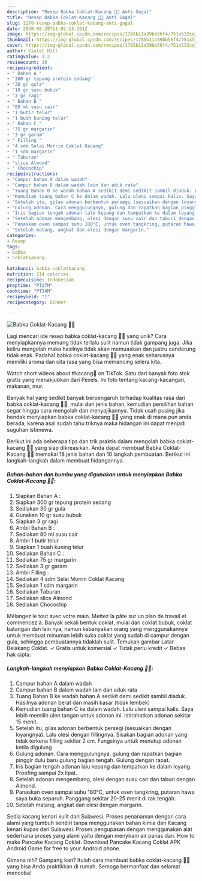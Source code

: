 ```yaml
---
description: "Resep Babka Coklat-Kacang 🍫🥜 Anti Gagal"
title: "Resep Babka Coklat-Kacang 🍫🥜 Anti Gagal"
slug: 1178-resep-babka-coklat-kacang-anti-gagal
date: 2020-08-28T11:02:13.191Z
image: https://img-global.cpcdn.com/recipes/1785b11a39bb56f4/751x532cq70/babka-coklat-kacang-🍫🥜-foto-resep-utama.jpg
thumbnail: https://img-global.cpcdn.com/recipes/1785b11a39bb56f4/751x532cq70/babka-coklat-kacang-🍫🥜-foto-resep-utama.jpg
cover: https://img-global.cpcdn.com/recipes/1785b11a39bb56f4/751x532cq70/babka-coklat-kacang-🍫🥜-foto-resep-utama.jpg
author: Violet Hill
ratingvalue: 3.2
reviewcount: 10
recipeingredient:
- " Bahan A "
- "300 gr tepung protein sedang"
- "30 gr gula"
- "10 gr susu bubuk"
- "3 gr ragi"
- " Bahan B "
- "80 ml susu cair"
- "1 butir telur"
- "1 buah kuning telur"
- " Bahan C "
- "75 gr margarin"
- "3 gr garam"
- " Filling "
- "4 sdm Selai Morrin Coklat Kacang"
- "1 sdm margarin"
- " Taburan"
- "slice Almond"
- " Chocochip"
recipeinstructions:
- "Campur bahan A dalam wadah"
- "Campur bahan B dalam wadah lain dan aduk rata"
- "Tuang Bahan B ke wadah bahan A sedikit demi sedikit sambil diaduk. Hasilnya adonan berat dan masih kasar (tidak lembek)"
- "Kemudian tuang bahan C ke dalam wadah. Lalu uleni sampai kalis. Saya lebih memilih ulen tangan untuk adonan ini. Istirahatkan adonan sekitar 15 menit."
- "Setelah itu, gilas adonan berbentuk persegi (sesuaikan dengan loyangnya). Lalu olesi dengan fillingnya. Sisakan bagian adonan yang tidak terkena filling sekitar 2 cm. Fungsinya untuk menutup adonan ketila digulung"
- "Gulung adonan. Cara menggulungnya, gulung dan rapatkan bagian pinggir dulu baru gulung bagian tengah. Gulung dengan rapat."
- "Iris bagian tengah adonan lalu kepang dan tempatkan ke dalam loyang. Proofing sampai 2x lipat."
- "Setelah adonan mengembang, olesi dengan susu cair dan taburi dengan Almond."
- "Panaskan oven sampai suhu 180°C, untuk oven tangkring, putaran hawa saya buka separuh. Panggang sekitar 20-25 menit di rak tengah."
- "Setelah matang, angkat dan olesi dengan margarin."
categories:
- Resep
tags:
- babka
- coklatkacang

katakunci: babka coklatkacang 
nutrition: 214 calories
recipecuisine: Indonesian
preptime: "PT27M"
cooktime: "PT34M"
recipeyield: "1"
recipecategory: Dinner

---
```



![Babka Coklat-Kacang 🍫🥜](https://img-global.cpcdn.com/recipes/1785b11a39bb56f4/751x532cq70/babka-coklat-kacang-🍫🥜-foto-resep-utama.jpg)

Lagi mencari ide resep babka coklat-kacang 🍫🥜 yang unik? Cara menyiapkannya memang tidak terlalu sulit namun tidak gampang juga. Jika keliru mengolah maka hasilnya tidak akan memuaskan dan justru cenderung tidak enak. Padahal babka coklat-kacang 🍫🥜 yang enak seharusnya memiliki aroma dan cita rasa yang bisa memancing selera kita.

Watch short videos about #kacang🥜 on TikTok. Satu dari banyak foto stok gratis yang menakjubkan dari Pexels. Ini foto tentang kacang-kacangan, makanan, mur.

Banyak hal yang sedikit banyak berpengaruh terhadap kualitas rasa dari babka coklat-kacang 🍫🥜, mulai dari jenis bahan, kemudian pemilihan bahan segar hingga cara mengolah dan menyajikannya. Tidak usah pusing jika hendak menyiapkan babka coklat-kacang 🍫🥜 yang enak di mana pun anda berada, karena asal sudah tahu triknya maka hidangan ini dapat menjadi suguhan istimewa.


Berikut ini ada beberapa tips dan trik praktis dalam mengolah babka coklat-kacang 🍫🥜 yang siap dikreasikan. Anda dapat membuat Babka Coklat-Kacang 🍫🥜 memakai 18 jenis bahan dan 10 langkah pembuatan. Berikut ini langkah-langkah dalam membuat hidangannya.

<!--inarticleads1-->

##### Bahan-bahan dan bumbu yang digunakan untuk menyiapkan Babka Coklat-Kacang 🍫🥜:

1. Siapkan  Bahan A :
1. Siapkan 300 gr tepung protein sedang
1. Sediakan 30 gr gula
1. Gunakan 10 gr susu bubuk
1. Siapkan 3 gr ragi
1. Ambil  Bahan B :
1. Sediakan 80 ml susu cair
1. Ambil 1 butir telur
1. Siapkan 1 buah kuning telur
1. Sediakan  Bahan C :
1. Sediakan 75 gr margarin
1. Sediakan 3 gr garam
1. Ambil  Filling :
1. Sediakan 4 sdm Selai Morrin Coklat Kacang
1. Sediakan 1 sdm margarin
1. Sediakan  Taburan
1. Sediakan slice Almond
1. Sediakan  Chocochip


Mélangez le tout avec votre main. Mettez la pâte sur un plan de travail et commencez à. Banyak sekali bentuk coklat, mulai dari coklat bubuk, coklat batangan dan lain nya, namun kebanyakan orang yang menggunakannya untuk membuat minuman lebih suka coklat yang sudah di campur dengan gula, sehingga pembuatannya tidaklah sulit. Temukan gambar Latar Belakang Coklat. ✓ Gratis untuk komersial ✓ Tidak perlu kredit ✓ Bebas hak cipta. 

<!--inarticleads2-->

##### Langkah-langkah menyiapkan Babka Coklat-Kacang 🍫🥜:

1. Campur bahan A dalam wadah
1. Campur bahan B dalam wadah lain dan aduk rata
1. Tuang Bahan B ke wadah bahan A sedikit demi sedikit sambil diaduk. Hasilnya adonan berat dan masih kasar (tidak lembek)
1. Kemudian tuang bahan C ke dalam wadah. Lalu uleni sampai kalis. Saya lebih memilih ulen tangan untuk adonan ini. Istirahatkan adonan sekitar 15 menit.
1. Setelah itu, gilas adonan berbentuk persegi (sesuaikan dengan loyangnya). Lalu olesi dengan fillingnya. Sisakan bagian adonan yang tidak terkena filling sekitar 2 cm. Fungsinya untuk menutup adonan ketila digulung
1. Gulung adonan. Cara menggulungnya, gulung dan rapatkan bagian pinggir dulu baru gulung bagian tengah. Gulung dengan rapat.
1. Iris bagian tengah adonan lalu kepang dan tempatkan ke dalam loyang. Proofing sampai 2x lipat.
1. Setelah adonan mengembang, olesi dengan susu cair dan taburi dengan Almond.
1. Panaskan oven sampai suhu 180°C, untuk oven tangkring, putaran hawa saya buka separuh. Panggang sekitar 20-25 menit di rak tengah.
1. Setelah matang, angkat dan olesi dengan margarin.


Sedia kacang kenari kulit dari Sulawesi. Proses penanaman dengan cara alami yang tumbuh sendiri tanpa menggunakan bahan kimia dan Kacang kenari kupas dari Sulawesi. Proses pengupasan dengan menggunakan alat sederhana proses yang alami yaitu dengan menyiram air panas dan. How to make Pancake Kacang Coklat. Download Pancake Kacang Coklat APK Android Game for free to your Android phone. 

Gimana nih? Gampang kan? Itulah cara membuat babka coklat-kacang 🍫🥜 yang bisa Anda praktikkan di rumah. Semoga bermanfaat dan selamat mencoba!
